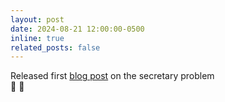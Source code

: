```yaml
---
layout: post
date: 2024-08-21 12:00:00-0500
inline: true
related_posts: false
---
```


Released first [blog post](/_posts/2024-08-21-secretaryproblem.md) on the secretary problem 	
:partying_face: :partying_face:
